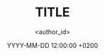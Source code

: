 ---
title: TITLE
date: YYYY-MM-DD 12:00:00 +0200
categories: [TOP_CATEGORIE, SUB_CATEGORIE]
tags: [TAG]     # TAG names should always be lowercase
author: <author_id>                     # for single entry
# or
authors: [<author1_id>, <author2_id>]   # for multiple entries
---